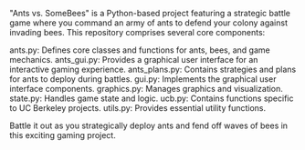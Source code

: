 "Ants vs. SomeBees" is a Python-based project featuring a strategic battle game where you command an army of ants to defend your colony against invading bees. This repository comprises several core components:

ants.py: Defines core classes and functions for ants, bees, and game mechanics.
ants_gui.py: Provides a graphical user interface for an interactive gaming experience.
ants_plans.py: Contains strategies and plans for ants to deploy during battles.
gui.py: Implements the graphical user interface components.
graphics.py: Manages graphics and visualization.
state.py: Handles game state and logic.
ucb.py: Contains functions specific to UC Berkeley projects.
utils.py: Provides essential utility functions.

Battle it out as you strategically deploy ants and fend off waves of bees in this exciting gaming project.
